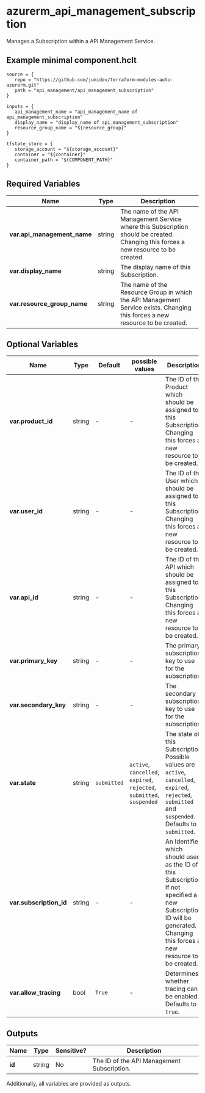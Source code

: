 # azurerm_api_management_subscription

Manages a Subscription within a API Management Service.

## Example minimal component.hclt

```hcl
source = {
   repo = "https://github.com/jumidev/terraform-modules-auto-azurerm.git" 
   path = "api_management/api_management_subscription" 
}

inputs = {
   api_management_name = "api_management_name of api_management_subscription" 
   display_name = "display_name of api_management_subscription" 
   resource_group_name = "${resource_group}" 
}

tfstate_store = {
   storage_account = "${storage_account}" 
   container = "${container}" 
   container_path = "${COMPONENT_PATH}" 
}

```

## Required Variables

| Name | Type |  Description |
| ---- | --------- |  ----------- |
| **var.api_management_name** | string |  The name of the API Management Service where this Subscription should be created. Changing this forces a new resource to be created. | 
| **var.display_name** | string |  The display name of this Subscription. | 
| **var.resource_group_name** | string |  The name of the Resource Group in which the API Management Service exists. Changing this forces a new resource to be created. | 

## Optional Variables

| Name | Type |  Default  |  possible values |  Description |
| ---- | --------- |  ----------- | ----------- | ----------- |
| **var.product_id** | string |  -  |  -  |  The ID of the Product which should be assigned to this Subscription. Changing this forces a new resource to be created. | 
| **var.user_id** | string |  -  |  -  |  The ID of the User which should be assigned to this Subscription. Changing this forces a new resource to be created. | 
| **var.api_id** | string |  -  |  -  |  The ID of the API which should be assigned to this Subscription. Changing this forces a new resource to be created. | 
| **var.primary_key** | string |  -  |  -  |  The primary subscription key to use for the subscription. | 
| **var.secondary_key** | string |  -  |  -  |  The secondary subscription key to use for the subscription. | 
| **var.state** | string |  `submitted`  |  `active`, `cancelled`, `expired`, `rejected`, `submitted`, `suspended`  |  The state of this Subscription. Possible values are `active`, `cancelled`, `expired`, `rejected`, `submitted` and `suspended`. Defaults to `submitted`. | 
| **var.subscription_id** | string |  -  |  -  |  An Identifier which should used as the ID of this Subscription. If not specified a new Subscription ID will be generated. Changing this forces a new resource to be created. | 
| **var.allow_tracing** | bool |  `True`  |  -  |  Determines whether tracing can be enabled. Defaults to `true`. | 



## Outputs

| Name | Type | Sensitive? | Description |
| ---- | ---- | --------- | --------- |
| **id** | string | No  | The ID of the API Management Subscription. | 

Additionally, all variables are provided as outputs.
